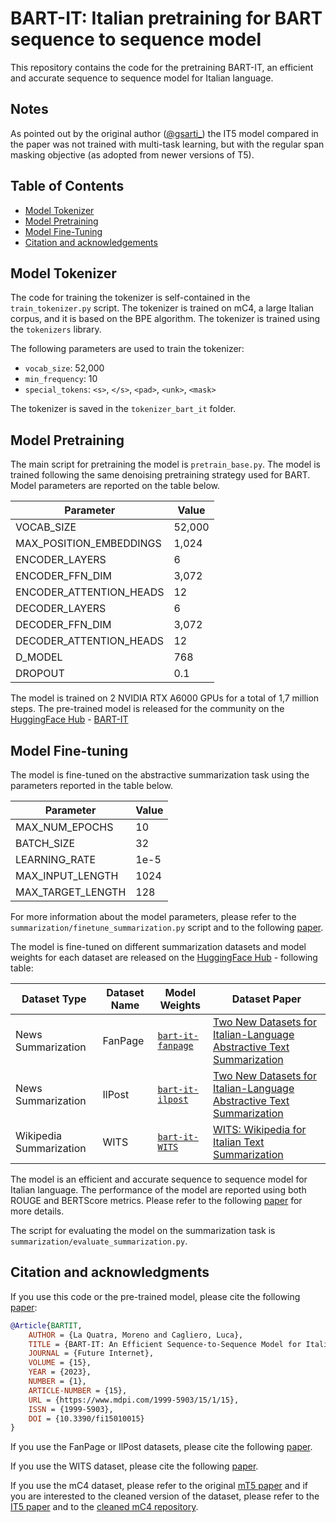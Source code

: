# BART-IT: Italian pretraining for BART sequence to sequence model

This repository contains the code for the pretraining BART-IT, an efficient and accurate sequence to sequence model for Italian language.

## Notes

As pointed out by the original author ([@gsarti_](https://twitter.com/gsarti_)) the IT5 model compared in the paper was not trained with multi-task learning, but with the regular span masking objective (as adopted from newer versions of T5).

## Table of Contents

- [Model Tokenizer](#model-tokenizer)
- [Model Pretraining](#model-pretraining)
- [Model Fine-Tuning](#model-fine-tuning)
- [Citation and acknowledgements](#citation-and-acknowledgements)

## Model Tokenizer

The code for training the tokenizer is self-contained in the `train_tokenizer.py` script. The tokenizer is trained on mC4, a large Italian corpus, and it is based on the BPE algorithm. The tokenizer is trained using the `tokenizers` library.

The following parameters are used to train the tokenizer:
- `vocab_size`: 52,000
- `min_frequency`: 10
- `special_tokens`: `<s>`, `</s>`, `<pad>`, `<unk>`, `<mask>`

The tokenizer is saved in the `tokenizer_bart_it` folder.

## Model Pretraining

The main script for pretraining the model is `pretrain_base.py`. The model is trained following the same denoising pretraining strategy used for BART. Model parameters are reported on the table below.

| Parameter | Value |
| --- | --- |
| VOCAB_SIZE | 52,000 |
| MAX_POSITION_EMBEDDINGS | 1,024 |
| ENCODER_LAYERS | 6 |
| ENCODER_FFN_DIM | 3,072 |
| ENCODER_ATTENTION_HEADS | 12 |
| DECODER_LAYERS | 6 |
| DECODER_FFN_DIM | 3,072 |
| DECODER_ATTENTION_HEADS | 12 |
| D_MODEL | 768 |
| DROPOUT | 0.1 |

The model is trained on 2 NVIDIA RTX A6000 GPUs for a total of 1,7 million steps. The pre-trained model is released for the community on the [HuggingFace Hub](https://huggingface.co/) - [BART-IT](https://huggingface.co/morenolq/bart-it)

## Model Fine-tuning

The model is fine-tuned on the abstractive summarization task using the parameters reported in the table below.

| Parameter | Value |
| --- | --- |
| MAX_NUM_EPOCHS | 10 |
| BATCH_SIZE | 32 |
| LEARNING_RATE | 1e-5 |
| MAX_INPUT_LENGTH | 1024 |
| MAX_TARGET_LENGTH | 128 |

For more information about the model parameters, please refer to the `summarization/finetune_summarization.py` script and to the following [paper](https://doi.org/10.3390/fi15010015).

The model is fine-tuned on different summarization datasets and model weights for each dataset are released on the [HuggingFace Hub](https://huggingface.co/) - following table:

| Dataset Type | Dataset Name | Model Weights | Dataset Paper |
| --- | --- | --- | --- |
| News Summarization | FanPage | [`bart-it-fanpage`](https://huggingface.co/morenolq/bart-it-fanpage) | [Two New Datasets for Italian-Language Abstractive Text Summarization](https://doi.org/10.3390/info13050228) |
| News Summarization | IlPost | [`bart-it-ilpost`](https://huggingface.co/morenolq/bart-it-ilpost) | [Two New Datasets for Italian-Language Abstractive Text Summarization](https://doi.org/10.3390/info13050228) |
| Wikipedia Summarization | WITS | [`bart-it-WITS`](https://huggingface.co/morenolq/bart-it-WITS) | [WITS: Wikipedia for Italian Text Summarization](https://ceur-ws.org/Vol-3033/paper65.pdf) |

The model is an efficient and accurate sequence to sequence model for Italian language. The performance of the model are reported using both ROUGE and BERTScore metrics. Please refer to the following [paper](https://doi.org/10.3390/fi15010015) for more details.

The script for evaluating the model on the summarization task is `summarization/evaluate_summarization.py`.

## Citation and acknowledgments

If you use this code or the pre-trained model, please cite the following [paper](https://doi.org/10.3390/fi15010015):

```bibtex
@Article{BARTIT,
    AUTHOR = {La Quatra, Moreno and Cagliero, Luca},
    TITLE = {BART-IT: An Efficient Sequence-to-Sequence Model for Italian Text Summarization},
    JOURNAL = {Future Internet},
    VOLUME = {15},
    YEAR = {2023},
    NUMBER = {1},
    ARTICLE-NUMBER = {15},
    URL = {https://www.mdpi.com/1999-5903/15/1/15},
    ISSN = {1999-5903},
    DOI = {10.3390/fi15010015}
}
```

If you use the FanPage or IlPost datasets, please cite the following [paper](https://doi.org/10.3390/info13050228).

If you use the WITS dataset, please cite the following [paper](https://ceur-ws.org/Vol-3033/paper65.pdf).

If you use the mC4 dataset, please refer to the original [mT5 paper](https://arxiv.org/abs/2010.11934) and if you are interested to the cleaned version of the dataset, please refer to the [IT5 paper](https://arxiv.org/abs/2203.03759) and to the [cleaned mC4 repository](https://huggingface.co/datasets/gsarti/clean_mc4_it).

